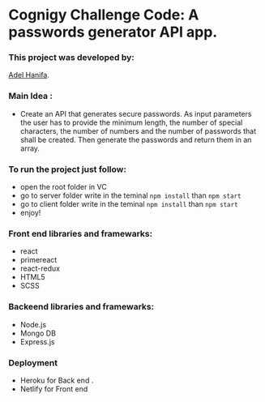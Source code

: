 # Cognigy Challenge Code: A passwords generator API app.

### This project was developed by: 
 [Adel Hanifa](https://adelhanifa.github.io/portfolio/).

### Main Idea :
  - Create an API that generates secure passwords. As input parameters the user has to provide the minimum length, the number of special characters, the number of numbers and the number of passwords that shall be created. Then generate the passwords and return them in an array.

### To run the project just follow:
  - open the root folder in VC
  - go to server folder write in the teminal `npm install` than `npm start`
  - go to client folder write in the teminal `npm install` than `npm start`
  - enjoy!

### Front end libraries and framewarks:
  - react
  - primereact
  - react-redux
  - HTML5
  - SCSS

### Backeend libraries and framewarks:
 - Node.js 
 - Mongo DB
 - Express.js

 ### Deployment 
 - Heroku for Back end .
 - Netlify for Front end